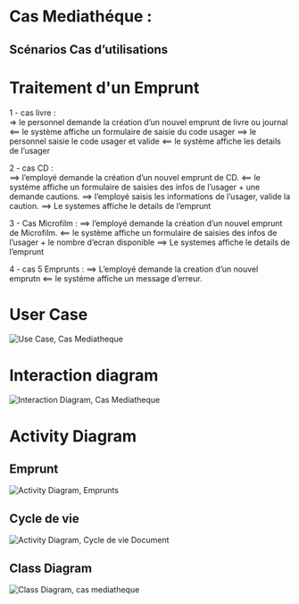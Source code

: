

 # Cas Mediathéque : 


## Scénarios Cas d’utilisations

# Traitement d'un  Emprunt

 1 - cas livre :  
=> le personnel demande la création d’un nouvel emprunt de livre ou journal
<== le système affiche un formulaire de saisie du code usager
==> le personnel saisie le code usager et valide
<== le système affiche les details de l’usager

 2 - cas CD :  
==> l’employé demande la création d’un nouvel emprunt de CD.
<== le système affiche un formulaire de saisies des infos de l’usager +  une demande cautions.
==> l’employé saisis les informations de l’usager, valide la caution.
==> Le systemes affiche le details de l’emprunt

 3 - Cas Microfilm : 
==> l’employé demande la création d’un nouvel emprunt de Microfilm.
<== le système affiche un formulaire de saisies des infos de l’usager + le nombre d’ecran disponible
==> Le systemes affiche le details de l’emprunt


 4 - cas 5 Emprunts : 
==> L’employé demande la creation d’un nouvel emprutn
<== le systéme affiche un message d’erreur.



# User Case

![Use Case, Cas Mediatheque](/Cas%20Mediatheque%20Use%20Case.png)


# Interaction diagram

![Interaction Diagram, Cas Mediatheque](/Interaction%20Diagram(1).png)

# Activity Diagram
## Emprunt
![Activity Diagram, Emprunts](/EmpruntActivity(1).png)
## Cycle de vie 
![Activity Diagram, Cycle de vie Document](/CycledeVieDoc.png)
## Class Diagram 
![Class Diagram, cas mediatheque](/Class%20Diagram%20Mediatheque.drawio.png)